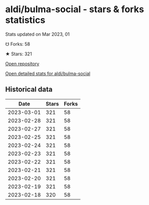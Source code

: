 # aldi/bulma-social - stars & forks statistics

Stats updated on Mar 2023, 01

☋ Forks: 58

★ Stars: 321

[Open repository](https://github.com/aldi/bulma-social)

[Open detailed stats for aldi/bulma-social](https://reviewgithub.com/rep/aldi/bulma-social)

## Historical data
| Date | Stars | Forks |
|------|-------|-------|
| 2023-03-01 | 321 | 58 | 
| 2023-02-28 | 321 | 58 | 
| 2023-02-27 | 321 | 58 | 
| 2023-02-25 | 321 | 58 | 
| 2023-02-24 | 321 | 58 | 
| 2023-02-23 | 321 | 58 | 
| 2023-02-22 | 321 | 58 | 
| 2023-02-21 | 321 | 58 | 
| 2023-02-20 | 321 | 58 | 
| 2023-02-19 | 321 | 58 | 
| 2023-02-18 | 320 | 58 | 

